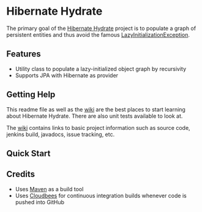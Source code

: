 # Hibernate Hydrate #

The primary goal of the [Hibernate Hydrate](https://github.com/arey/hibernate-hydrate) project is to populate a graph of persistent entities and thus avoid the famous [LazyInitializationException](http://docs.jboss.org/hibernate/orm/3.6/javadocs/org/hibernate/LazyInitializationException.html).

## Features ##

* Utility class to populate a lazy-initialized object graph by recursivity
* Supports JPA with Hibernate as provider

## Getting Help ##

This readme file as well as the [wiki](https://github.com/arey/hibernate-hydrate/wiki) are the best places to start learning about Hibernate Hydrate. 
There are also unit tests available to look at.

The [wiki](https://github.com/arey/hibernate-hydrate/wiki) contains links to basic project information such as source code, jenkins build, javadocs, issue tracking, etc.

## Quick Start ##


## Credits ##

* Uses [Maven](http://maven.apache.org/) as a build tool
* Uses [Cloudbees](http://www.cloudbees.com/foss) for continuous integration builds whenever code is pushed into GitHub
